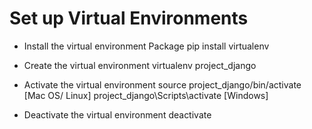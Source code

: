# Set up Virtual Environments

* Install the virtual environment Package
pip install virtualenv

* Create the virtual environment 
virtualenv project_django

* Activate the virtual environment
source project_django/bin/activate  [Mac OS/ Linux]
project_django\Scripts\activate [Windows]

* Deactivate the virtual environment
deactivate

